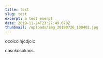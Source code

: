 ```yaml
---
title: test
slug: test
excerpt: a test exerpt
date: 2019-11-24T23:27:49.078Z
thumbnail: /uploads/img_20190726_100402.jpg
---
```

ocoicoihjcdjoic

casokcspkacs
